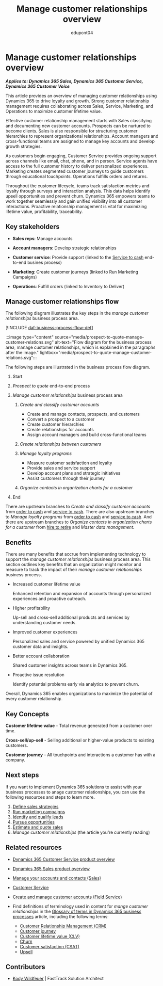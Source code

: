 ﻿---
title: Manage customer relationships overview
description: Learn how you can use Dynamics 365 products to support the organization's business processes to manage customer relationships.
ms.date: 11/01/2023
ms.topic: conceptual
author: edupont04
ms.author: kowildfe
---

# Manage customer relationships overview

***Applies to: Dynamics 365 Sales, Dynamics 365 Customer Service, Dynamics 365 Customer Voice***

This article provides an overview of managing customer relationships using Dynamics 365 to drive loyalty and growth. Strong customer relationship management requires collaborating across Sales, Service, Marketing, and Operations to maximize customer lifetime value.

Effective customer relationship management starts with Sales classifying and documenting new customer accounts. Prospects can be nurtured to become clients. Sales is also responsible for structuring customer hierarchies to represent organizational relationships. Account managers and cross-functional teams are assigned to manage key accounts and develop growth strategies.

As customers begin engaging, Customer Service provides ongoing support across channels like email, chat, phone, and in person. Service agents have access to the full customer history to deliver personalized experiences. Marketing creates segmented customer journeys to guide customers through educational touchpoints. Operations fulfills orders and returns.

Throughout the customer lifecycle, teams track satisfaction metrics and loyalty through surveys and interaction analysis. This data helps identify upsell opportunities and prevent churn. Dynamics 365 empowers teams to work together seamlessly and gain unified visibility into all customer interactions. Proactive relationship management is vital for maximizing lifetime value, profitability, traceability.

## Key stakeholders

- **Sales reps**: Manage accounts

- **Account managers**: Develop strategic relationships

- **Customer service**: Provide support (linked to the [Service to cash](service-to-cash-overview.md) end-to-end busines process)

- **Marketing**: Create customer journeys (linked to Run Marketing Campaigns)

- **Operations**: Fulfill orders (linked to Inventory to Deliver)

## Manage customer relationships flow

The following diagram illustrates the key steps in the *manage customer relationships* business process area.

[!INCLUDE [daf-business-process-flow-def](../includes/daf-business-process-flow-def.md)]

:::image type="content" source="media/prospect-to-quote-manage-customer-relations.svg" alt-text="Flow diagram for the business process area, manage customer relationships, which is explained in the paragraphs after the image." lightbox="media/prospect-to-quote-manage-customer-relations.svg":::

The following steps are illustrated in the business process flow diagram.

1. Start

2. *Prospect to quote* end-to-end process
 
3. *Manage customer relationships* business process area  

    1. *Create and classify customer accounts*

        - Create and manage contacts, prospects, and customers
        - Convert a prospect to a customer
        - Create customer hierarchies  
        - Create relationships for accounts  
        - Assign account managers and build cross-functional teams
    2. *Create relationships between customers*  
    3. *Manage loyalty programs*  

        - Measure customer satisfaction and loyalty  
        - Provide sales and service support  
        - Develop account plans and strategic initiatives  
        - Assist customers through their journey  
    4. *Organize contacts in organization charts for a customer*  
4. End

There are upstream branches to *Create and classify customer accounts* from [order to cash](order-to-cash-overview.md) and [service to cash](service-to-cash-overview.md). There are also upstream branches to *Manage loyalty programs* from [order to cash](order-to-cash-overview.md) and [service to cash](service-to-cash-overview.md). And there are upstream branches to *Organize contacts in organization charts for a customer* from [hire to retire](hire-to-retire-overview.md) and *Master data management*.  

## Benefits

There are many benefits that accrue from implementing technology to support the *manage customer relationships* business process area. This section outlines key benefits that an organization might monitor and measure to track the impact of their *manage customer relationships* business process.

- Increased customer lifetime value

  Enhanced retention and expansion of accounts through personalized experiences and proactive outreach.

- Higher profitability

  Up-sell and cross-sell additional products and services by understanding customer needs.

- Improved customer experiences

  Personalized sales and service powered by unified Dynamics 365 customer data and insights.

- Better account collaboration

  Shared customer insights across teams in Dynamics 365.

- Proactive issue resolution

  Identify potential problems early via analytics to prevent churn.

Overall, Dynamics 365 enables organizations to maximize the potential of every customer relationship.

## Key Concepts

**Customer lifetime value** - Total revenue generated from a customer over time.

**Cross-sell/up-sell** - Selling additional or higher-value products to existing customers.

**Customer journey** - All touchpoints and interactions a customer has with a company.

## Next steps 

If you want to implement Dynamics 365 solutions to assist with your business processes to anage customer relationships, you can use the following resources and steps to learn more.  

1. [Define sales strategies](prospect-to-quote-define-sales-strategy-overview.md)  
2. [Run marketing campaigns](prospect-to-quote-run-marketing-campaigns-overview.md)  
3. [Identify and qualify leads](prospect-to-quote-identify-qualify-leads.md)  
4. [Pursue opportunities](prospect-to-quote-pursue-opportunities-overview.md)  
5. [Estimate and quote sales](prospect-to-quote-estimate-quote-sales-overview.md)   
6. *Manage customer relationships*  (the article you're currently reading)   

## Related resources 

- [Dynamics 365 Customer Service product overview](https://dynamics.microsoft.com/customer-service)  
- [Dynamics 365 Sales product overview](https://dynamics.microsoft.com/sales)  
- [Manage your accounts and contacts (Sales)](/dynamics365/sales/accounts-contacts)  
- [Customer Service](/dynamics365/customer-service)  
- [Create and manage customer accounts (Field Service)](/dynamics365/field-service/accounts)  

- Find definitions of terminology used in content for *mange customer relationships* in the [Glossary of terms in Dynamics 365 business processes](glossary.md) article, including the following terms:

  - [Customer Relationship Management (CRM)](glossary.md#customer-relationship-management-crm)  
  - [Customer journey](glossary.md#customer-journey)  
  - [Customer lifetime value (CLV)](glossary.md#customer-lifetime-value-clv)  
  - [Churn](glossary.md#churn)  
  - [Customer satisfaction (CSAT)](glossary.md#customer-satisfaction-csat)  
  - [Upsell](glossary.md#upsell)  

<!-- ## Tags

*Products:* Dynamics 365 Sales, Dynamics 365 Customer Service

*Industries:* Manufacturing, Retail, Financial Services, Healthcare

*Roles:* Sales Manager, Account Manager, Service Manager -->

## Contributors

- [Kody Wildfeuer]( https://www.linkedin.com/in/kody-wildfeuer/)  \| FastTrack Solution Architect
